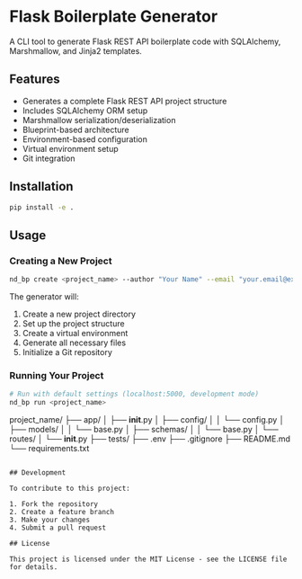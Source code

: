 # Flask Boilerplate Generator

A CLI tool to generate Flask REST API boilerplate code with SQLAlchemy, Marshmallow, and Jinja2 templates.

## Features

- Generates a complete Flask REST API project structure
- Includes SQLAlchemy ORM setup
- Marshmallow serialization/deserialization
- Blueprint-based architecture
- Environment-based configuration
- Virtual environment setup
- Git integration

## Installation

```bash
pip install -e .
```

## Usage

### Creating a New Project

```bash
nd_bp create <project_name> --author "Your Name" --email "your.email@example.com" --description "Project description"
```

The generator will:
1. Create a new project directory
2. Set up the project structure
3. Create a virtual environment
4. Generate all necessary files
5. Initialize a Git repository

### Running Your Project

```bash
# Run with default settings (localhost:5000, development mode)
nd_bp run <project_name>

```
project_name/
├── app/
│   ├── __init__.py
│   ├── config/
│   │   └── config.py
│   ├── models/
│   │   └── base.py
│   ├── schemas/
│   │   └── base.py
│   └── routes/
│       └── __init__.py
├── tests/
├── .env
├── .gitignore
├── README.md
└── requirements.txt
```

## Development

To contribute to this project:

1. Fork the repository
2. Create a feature branch
3. Make your changes
4. Submit a pull request

## License

This project is licensed under the MIT License - see the LICENSE file for details. 